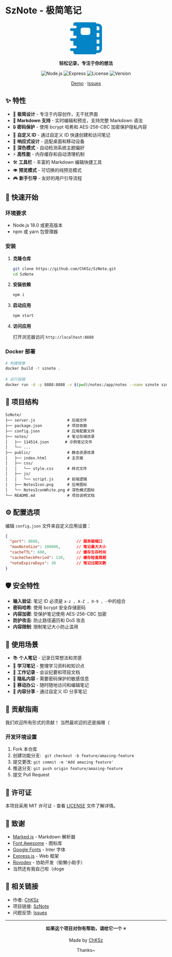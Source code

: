# SzNote - 极简笔记

<div align="center">

![SzNote Logo](https://github.com/ChKSz/SzNote/blob/adf5bbd41d4415c7d54ed9cbe013e6343d624056/Pic/logo.png?raw=true)

**轻松记录，专注于你的想法**

![Node.js](https://img.shields.io/badge/Node.js-22.17.1-green.svg)
![Express](https://img.shields.io/badge/Express-4.18.2-blue.svg)
![License](https://img.shields.io/badge/License-MIT-yellow.svg)
![Version](https://img.shields.io/badge/Version-1.5.0-red.svg)

[Demo](https://note.wzg.best) · [Issues](https://github.com/ChKSz/SzNote/issues)

</div>

## ✨ 特性

- 🚀 **极简设计** - 专注于内容创作，无干扰界面
- 📝 **Markdown 支持** - 实时编辑和预览，支持完整 Markdown 语法
- 🔒 **密码保护** - 使用 bcrypt 哈希和 AES-256-CBC 加密保护隐私内容
- 🎯 **自定义 ID** - 通过自定义 ID 快速创建和访问笔记
- 📱 **响应式设计** - 适配桌面和移动设备
- 🌙 **深色模式** - 自动检测系统主题偏好
- ⚡ **高性能** - 内存缓存和自动清理机制
- 🛠️ **工具栏** - 丰富的 Markdown 编辑快捷工具
- 👁️ **预览模式** - 可切换的纯预览模式
- 🎮 **新手引导** - 友好的用户引导流程



## 🚀 快速开始

### 环境要求

- Node.js 18.0 或更高版本
- npm 或 yarn 包管理器

### 安装

1. **克隆仓库**
   ```bash
   git clone https://github.com/ChKSz/SzNote.git
   cd SzNote
   ```

2. **安装依赖**
   ```bash
   npm i
   ```

3. **启动应用**
   ```bash
   npm start
   ```

4. **访问应用**
   
   打开浏览器访问 `http://localhost:8888`

### Docker 部署 

```bash
# 构建镜像
docker build -t sznote .

# 运行容器
docker run -d -p 8888:8888 -v $(pwd)/notes:/app/notes --name sznote sznote
```

## 📁 项目结构

```
SzNote/
├── server.js              # 后端文件
├── package.json           # 项目依赖
├── config.json            # 应用配置文件
├── notes/                 # 笔记存储目录
│   ├── 114514.json       # 示例笔记文件
│   └── ...
├── public/                # 静态资源目录
│   ├── index.html         # 主页面
│   ├── css/
│   │   └── style.css      # 样式文件
│   ├── js/
│   │   └── script.js      # 前端逻辑
│   ├── NotesIcon.png      # 应用图标
│   └── NotesIconWhite.png # 深色模式图标
└── README.md              # 项目说明文档
```

## ⚙️ 配置选项

编辑 `config.json` 文件来自定义应用设置：

```json
{
  "port": 8888,                // 服务器端口
  "maxNoteSize": 100000,       // 笔记最大大小
  "cacheTTL": 600,             // 缓存生存时间
  "cacheCheckPeriod": 120,     // 缓存检查周期
  "noteExpireDays": 30         // 笔记过期天数
}
```


## 🛡️ 安全特性

- **输入验证**: 笔记 ID 必须是 `a-z , A-Z , 0-9 , -`中的组合
- **密码哈希**: 使用 bcrypt 安全存储密码
- **内容加密**: 受保护笔记使用 AES-256-CBC 加密
- **防护攻击**: 防止路径遍历和 DoS 攻击
- **内容限制**: 限制笔记大小防止滥用

## 🎯 使用场景

- 📚 **个人笔记** - 记录日常想法和灵感
- 📖 **学习笔记** - 整理学习资料和知识点
- 💼 **工作记录** - 会议纪要和项目文档
- 🔐 **隐私内容** - 需要密码保护的敏感信息
- 📱 **移动办公** - 随时随地访问和编辑笔记
- 🤝 **内容分享** - 通过自定义 ID 分享笔记

## 🤝 贡献指南

我们欢迎所有形式的贡献！
当然最欢迎的还是捐赠（

### 开发环境设置

1. Fork 本仓库
2. 创建功能分支: 
`
git checkout -b feature/amazing-feature`
3. 提交更改: 
`git commit -m 'Add amazing feature'`
4. 推送分支: 
`git push origin feature/amazing-feature`
5. 提交 Pull Request


## 📄 许可证

本项目采用 MIT 许可证 - 查看 [LICENSE](https://github.com/ChKSz/SzNote/blob/main/LICENSE) 文件了解详情。

## 🙏 致谢

- [Marked.js](https://marked.js.org/) - Markdown 解析器
- [Font Awesome](https://fontawesome.com/) - 图标库
- [Google Fonts](https://fonts.google.com/) - Inter 字体
- [Express.js](https://expressjs.com/) - Web 框架
- [Rovodev](https://community.atlassian.com/forums/Rovo-for-Software-Teams-Beta/Introducing-Rovo-Dev-CLI-AI-Powered-Development-in-your-terminal/ba-p/3043623) - 协助开发（偷懒小助手）
- 当然还有我自己啦（doge

## 🔗 相关链接

- 作者: [ChKSz](https://page.chksz.top)
- 项目链接: [SzNote](https://github.com/ChKSz/SzNote)
- 问题反馈: [Issues](https://github.com/ChKSz/SzNote/issues)

---

<div align="center">

**如果这个项目对你有帮助，请给它一个 ⭐**


Made by [ChKSz](https://page.chksz.top)

Thanks~
</div>

